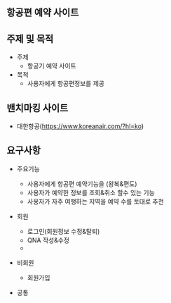 ## 항공편 예약 사이트
## 주제 및 목적

- 주제
  - 항공기 예약 사이트
- 목적
  - 사용자에게 항공편정보를 제공
## 밴치마킹 사이트
- 대한항공(https://www.koreanair.com/?hl=ko)
## 요구사항
- 주요기능
  - 사용자에게 항공편 예약기능을 (왕복&편도)
  - 사용자가 예약한 정보를 조회&취소 할수 있는 기능
  - 사용자가 자주 여행하는 지역을 예약 수를 토대로 추천
- 회원
  - 로그인(회원정보 수정&탈퇴)
  - QNA 작성&수정
  -    

- 비회원
  - 회원가입
    
- 공통
  
  
